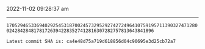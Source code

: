 2022-11-02 09:28:37 am

---

`1705294653369402925453187002457329529274272496410759195711390327471280024284284817817263942283527412816307282757813643841896`

`Latest commit SHA is: ca4e48d75a719d618856d04c90695e3d25cb72a7 `
